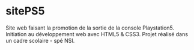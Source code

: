 # sitePS5
Site web faisant la promotion de la sortie de la console Playstation5. Initiation au développement web avec HTML5 &amp; CSS3. Projet réalisé dans un cadre scolaire - spé NSI. 
